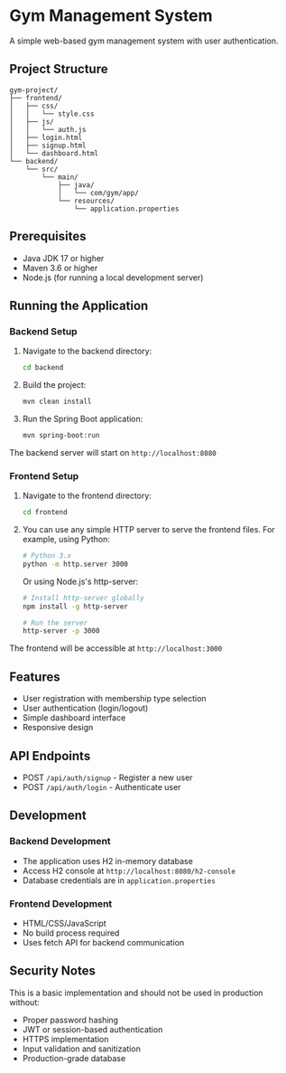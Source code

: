 # Gym Management System

A simple web-based gym management system with user authentication.

## Project Structure
```
gym-project/
├── frontend/
│   ├── css/
│   │   └── style.css
│   ├── js/
│   │   └── auth.js
│   ├── login.html
│   ├── signup.html
│   └── dashboard.html
└── backend/
    └── src/
        └── main/
            ├── java/
            │   └── com/gym/app/
            └── resources/
                └── application.properties
```

## Prerequisites

- Java JDK 17 or higher
- Maven 3.6 or higher
- Node.js (for running a local development server)

## Running the Application

### Backend Setup

1. Navigate to the backend directory:
   ```bash
   cd backend
   ```

2. Build the project:
   ```bash
   mvn clean install
   ```

3. Run the Spring Boot application:
   ```bash
   mvn spring-boot:run
   ```

The backend server will start on `http://localhost:8080`

### Frontend Setup

1. Navigate to the frontend directory:
   ```bash
   cd frontend
   ```

2. You can use any simple HTTP server to serve the frontend files. For example, using Python:
   ```bash
   # Python 3.x
   python -m http.server 3000
   ```
   Or using Node.js's http-server:
   ```bash
   # Install http-server globally
   npm install -g http-server
   
   # Run the server
   http-server -p 3000
   ```

The frontend will be accessible at `http://localhost:3000`

## Features

- User registration with membership type selection
- User authentication (login/logout)
- Simple dashboard interface
- Responsive design

## API Endpoints

- POST `/api/auth/signup` - Register a new user
- POST `/api/auth/login` - Authenticate user

## Development

### Backend Development
- The application uses H2 in-memory database
- Access H2 console at `http://localhost:8080/h2-console`
- Database credentials are in `application.properties`

### Frontend Development
- HTML/CSS/JavaScript
- No build process required
- Uses fetch API for backend communication

## Security Notes

This is a basic implementation and should not be used in production without:
- Proper password hashing
- JWT or session-based authentication
- HTTPS implementation
- Input validation and sanitization
- Production-grade database
